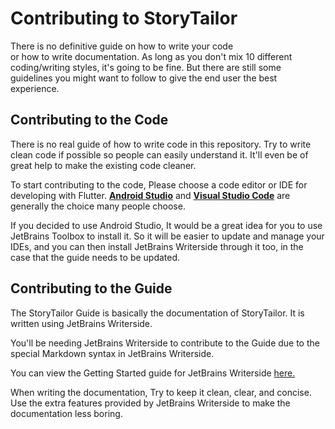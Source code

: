 # Contributing to StoryTailor
There is no definitive guide on how to write your code  
or how to write documentation. As long as you don't mix 
10 different coding/writing styles, it's going to 
be fine. But there are still some guidelines you 
might want to follow to give the end user the best
experience.

## Contributing to the Code
There is no real guide of how to write code in this
repository. Try to write clean code if possible so
people can easily understand it. It'll even be of
great help to make the existing code cleaner.

To start contributing to the code, Please choose a 
code editor or IDE for developing with Flutter.
[**Android Studio**](https://developer.android.com/studio/) 
and [**Visual Studio Code**](https://code.visualstudio.com/) 
 are generally the choice many people choose.

If you decided to use Android Studio, It would be a great 
idea for you to use JetBrains Toolbox to install it.
So it will be easier to update and manage your IDEs, 
and you can then install JetBrains Writerside through 
it too, in the case that the guide needs to be updated.

## Contributing to the Guide
The StoryTailor Guide is basically the documentation of 
StoryTailor. It is written using JetBrains Writerside.

You'll be needing JetBrains Writerside to contribute to 
the Guide due to the special Markdown syntax in 
JetBrains Writerside.

You can view the Getting Started guide for JetBrains
Writerside [here.](https://www.jetbrains.com/help/writerside/getting-started.html)

When writing the documentation, Try to keep it clean, 
clear, and concise. Use the extra features provided 
by JetBrains Writerside to make the documentation 
less boring.

